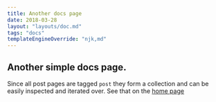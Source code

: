 ```yaml
---
title: Another docs page
date: 2018-03-28
layout: "layouts/doc.md"
tags: "docs"
templateEngineOverride: "njk,md"
---
```


## Another simple docs page.

Since all post pages are tagged `post` they form a collection and can be easily inspected and iterated over. See that on the [home page](/)



